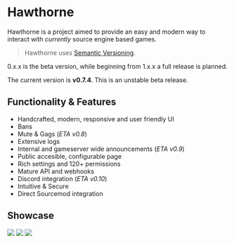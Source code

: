# Hawthorne

Hawthorne is a project aimed to provide an easy and modern way to interact with _currently_ source engine based games.

> Hawthorne uses [Semantic Versioning][1].

0.x.x is the beta version, while beginning from 1.x.x a full release is planned.

The current version is **v0.7.4**. This is an unstable beta release.

## Functionality & Features
* Handcrafted, modern, responsive and user friendly UI
* Bans
* Mute & Gags (_ETA v0.8_)
* Extensive logs
* Internal and gameserver wide announcements (_ETA v0.9_)
* Public accesible, configurable page
* Rich settings and 120+ permissions
* Mature API and webhooks
* Discord integration (_ETA v0.10_)
* Intuitive & Secure
* Direct Sourcemod integration

## Showcase
![][image-1]
![][image-2]
![][image-3]

[1]:	https://semver.org/

[image-1]:	images/1.png
[image-2]:	images/7.png
[image-3]:	images/5.png
